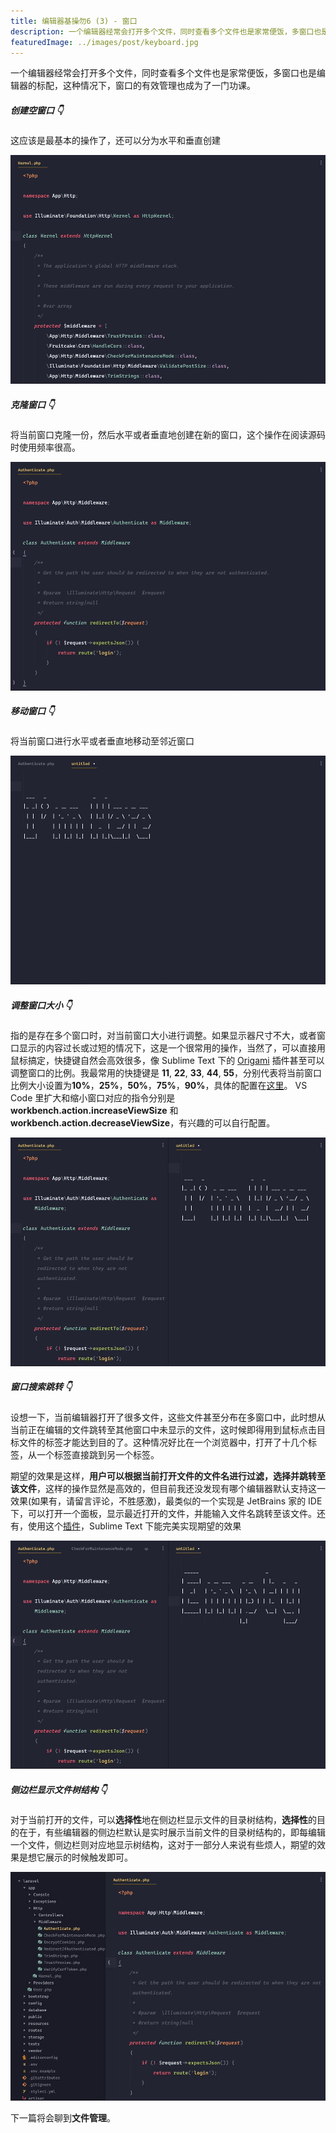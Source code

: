 ```yaml
---
title: 编辑器基操勿6 (3) - 窗口
description: 一个编辑器经常会打开多个文件，同时查看多个文件也是家常便饭，多窗口也是编辑器的标配，这种情况下，窗口的有效管理也成为了一门功课。
featuredImage: ../images/post/keyboard.jpg
---
```


一个编辑器经常会打开多个文件，同时查看多个文件也是家常便饭，多窗口也是编辑器的标配，这种情况下，窗口的有效管理也成为了一门功课。

##### 创建空窗口 👇

这应该是最基本的操作了，还可以分为水平和垂直创建

![Create Empty Pane](./images/create-empty-pane.gif)

##### 克隆窗口 👇

将当前窗口克隆一份，然后水平或者垂直地创建在新的窗口，这个操作在阅读源码时使用频率很高。

![Clone Pane](./images/clone-pane.gif)

##### 移动窗口 👇

将当前窗口进行水平或者垂直地移动至邻近窗口

![Move Pane](./images/move-pane.gif)

##### 调整窗口大小 👇

指的是存在多个窗口时，对当前窗口大小进行调整。如果显示器尺寸不大，或者窗口显示的内容过长或过短的情况下，这是一个很常用的操作，当然了，可以直接用鼠标搞定，快捷键自然会高效很多，像 Sublime Text 下的 [Origami](https://github.com/SublimeText/Origami) 插件甚至可以调整窗口的比例。我最常用的快捷键是 **11**, **22**, **33**, **44**, **55**，分别代表将当前窗口比例大小设置为**10%**，**25%**，**50%**，**75%**，**90%**，具体的配置在[这里](https://github.com/lattespirit/sublime-settings/blob/master/Default.sublime-keymap#L201-L235)。 VS Code 里扩大和缩小窗口对应的指令分别是 **workbench.action.increaseViewSize** 和 **workbench.action.decreaseViewSize**，有兴趣的可以自行配置。

![Resize Pane](./images/resize-pane.gif)

##### 窗口搜索跳转 👇

设想一下，当前编辑器打开了很多文件，这些文件甚至分布在多窗口中，此时想从当前正在编辑的文件跳转至其他窗口中未显示的文件，这时候即得用到鼠标点击目标文件的标签才能达到目的了。这种情况好比在一个浏览器中，打开了十几个标签，从一个标签直接跳到另一个标签。

期望的效果是这样，**用户可以根据当前打开文件的文件名进行过滤，选择并跳转至该文件**，这样的操作显然是高效的，但目前我还没发现有哪个编辑器默认支持这一效果(如果有，请留言评论，不胜感激)，最类似的一个实现是 JetBrains 家的 IDE 下，可以打开一个面板，显示最近打开的文件，并能输入文件名跳转至该文件。还有，使用这个[插件](https://github.com/lattespirit/sublime-tab-jumper)，Sublime Text 下能完美实现期望的效果

![Tab Jumper](./images/tab-jumper.gif)

##### 侧边栏显示文件树结构 👇

对于当前打开的文件，可以**选择性**地在侧边栏显示文件的目录树结构，**选择性**的目的在于，有些编辑器的侧边栏默认是实时展示当前文件的目录树结构的，即每编辑一个文件，侧边栏则对应地显示树结构，这对于一部分人来说有些烦人，期望的效果是想它展示的时候触发即可。

![Reveal in sidebar](./images/reveal-in-sidebar.gif)

下一篇将会聊到**文件管理**。
